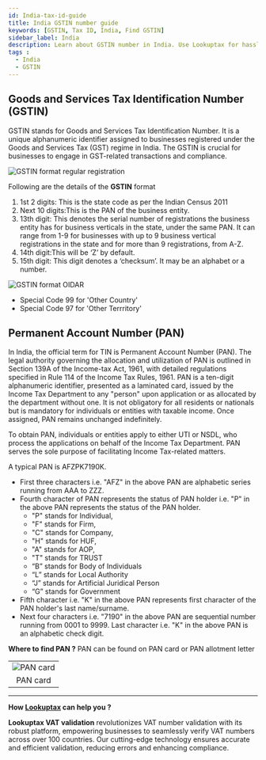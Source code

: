 ```yaml
---
id: India-tax-id-guide
title: India GSTIN number guide
keywords: [GSTIN, Tax ID, India, Find GSTIN]
sidebar_label: India
description: Learn about GSTIN number in India. Use Lookuptax for hassle-free tax id validation in India and other 100+ countries
tags : 
  - India
  - GSTIN
---
```

## Goods and Services Tax Identification Number (GSTIN)
GSTIN stands for Goods and Services Tax Identification Number. It is a unique alphanumeric identifier assigned to businesses registered under the Goods and Services Tax (GST) regime in India. The GSTIN is crucial for businesses to engage in GST-related transactions and compliance.

![GSTIN format regular registration](/img/GSTIN-format-regular-registration.png)

 Following are the details of the **GSTIN** format 

 1. 1st 2 digits: This is the state code as per the Indian Census 2011
 2. Next 10 digits:This is the PAN of the business entity.
 3. 13th digit: This denotes the serial number of registrations the business entity has for business verticals in the state, under the same PAN. It can range from 1-9 for businesses with up to 9 business vertical registrations in the state and for more than 9 registrations, from A-Z.
 4. 14th digit:This will be ‘Z’ by default.
 5. 15th digit: This digit denotes a ‘checksum’. It may be an alphabet or a number.

  ![GSTIN format OIDAR](/img/GSTIN-format-OIDAR.png)

* Special Code 99 for 'Other Country'
* Special Code 97 for 'Other Terrritory'  

## Permanent Account Number (PAN) 
In India, the official term for TIN is Permanent Account Number (PAN). The legal authority governing the allocation and utilization of PAN is outlined in Section 139A of the Income-tax Act, 1961, with detailed regulations specified in Rule 114 of the Income Tax Rules, 1961. PAN is a ten-digit alphanumeric identifier, presented as a laminated card, issued by the Income Tax Department to any "person" upon application or as allocated by the department without one. It is not obligatory for all residents or nationals but is mandatory for individuals or entities with taxable income. Once assigned, PAN remains unchanged indefinitely.

To obtain PAN, individuals or entities apply to either UTI or NSDL, who process the applications on behalf of the Income Tax Department. PAN serves the sole purpose of facilitating Income Tax-related matters.

A typical PAN is AFZPK7190K. 
* First three characters i.e. "AFZ" in the above PAN are alphabetic series running from AAA to ZZZ.
* Fourth character of PAN represents the status of PAN holder i.e. "P" in the above PAN represents the status of the PAN holder.
  * "P" stands for Individual,
  * "F" stands for Firm,
  * "C" stands for Company,
  * "H" stands for HUF,
  * "A" stands for AOP,
  * "T" stands for TRUST
  * “B” stands for Body of Individuals
  * “L” stands for Local Authority
  * “J” stands for Artificial Juridical Person
  * “G” stands for Government
* Fifth character i.e. "K" in the above PAN represents first character of the PAN holder's last name/surname.
* Next four characters i.e. "7190" in the above PAN are sequential number running from 0001 to 9999. Last character i.e. "K" in the above PAN is an alphabetic check digit.

**Where to find PAN ?**
PAN can be found on PAN card or PAN allotment letter

<table align="center" border="0px" border-color="#dedede"><tr><td>
  <img src="/docs/img/taxid/pan.PNG" alt="PAN card"/>
  </td></tr>
  <tr><td align="center">PAN card</td></tr>
</table>

----
**How [Lookuptax](https://lookuptax.com/) can help you ?**

**Lookuptax VAT validation**  revolutionizes VAT number validation with its robust platform, empowering businesses to seamlessly verify VAT numbers across over 100 countries. Our cutting-edge technology ensures accurate and efficient validation, reducing errors and enhancing compliance.
